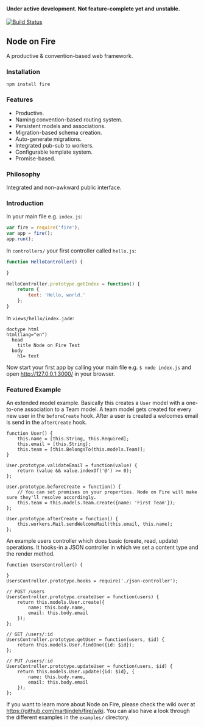 #### Under active development. Not feature-complete yet and unstable.

[![Build Status](https://travis-ci.org/martijndeh/fire.svg?branch=master)](https://travis-ci.org/martijndeh/fire)
## Node on Fire
A productive & convention-based web framework.

### Installation
```
npm install fire
```

### Features
- Productive.
- Naming convention-based routing system.
- Persistent models and associations.
- Migration-based schema creation.
- Auto-generate migrations.
- Integrated pub-sub to workers.
- Configurable template system.
- Promise-based.

### Philosophy

Integrated and non-awkward public interface.

### Introduction

In your main file e.g. `index.js`:
```js
var fire = require('fire');
var app = fire();
app.run();
```

In ```controllers/``` your first controller called `hello.js`:
```js
function HelloController() {

}

HelloController.prototype.getIndex = function() {
	return {
		text: 'Hello, world.'
	};
}
```
In `views/hello/index.jade`:
```jade
doctype html
html(lang="en")
  head
    title Node on Fire Test
  body
    h1= text
```

Now start your first app by calling your main file e.g. `$ node index.js` and open http://127.0.0.1:3000/ in your browser.

### Featured Example

An extended model example. Basically this creates a `User` model with a one-to-one association to a Team model. A team model gets created for every new user in the `beforeCreate` hook. After a user is created a welcomes email is send in the `afterCreate` hook.
```
function User() {
	this.name = [this.String, this.Required];
	this.email = [this.String];
	this.team = [this.BelongsTo(this.models.Team)];
}

User.prototype.validateEmail = function(value) {
	return (value && value.indexOf('@') >= 0);	
};

User.prototype.beforeCreate = function() {
	// You can set promises on your properties. Node on Fire will make sure they'll resolve accordingly.
	this.team = this.models.Team.create({name: 'First Team'});
};

User.prototype.afterCreate = function() {
	this.workers.Mail.sendWelcomeMail(this.email, this.name);
};
```

An example users controller which does basic (create, read, update) operations. It hooks-in a JSON controller in which we set a content type and the render method.
```
function UsersController() {
	
}
UsersController.prototype.hooks = require('./json-controller');

// POST /users
UsersController.prototype.createUser = function(users) {
	return this.models.User.create({
		name: this.body.name,
		email: this.body.email
	});
};

// GET /users/:id
UsersController.prototype.getUser = function(users, $id) {
	return this.models.User.findOne({id: $id});
};

// PUT /users/:id
UsersController.prototype.updateUser = function(users, $id) {
	return this.models.User.update({id: $id}, {
		name: this.body.name,
		email: this.body.email
	});
};
```

If you want to learn more about Node on Fire, please check the wiki over at https://github.com/martijndeh/fire/wiki. You can also have a look through the different examples in the `examples/` directory.
